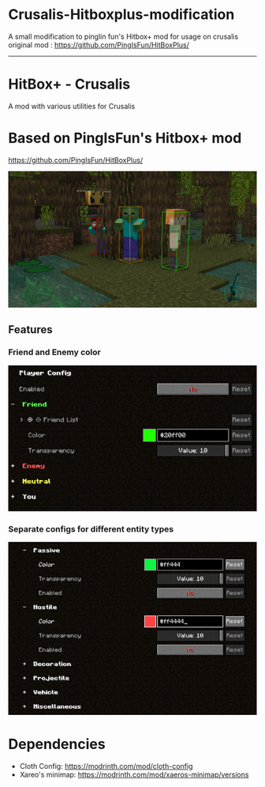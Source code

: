 
# Crusalis-Hitboxplus-modification
A small modification to pinglin fun's Hitbox+ mod for usage on crusalis
original mod : https://github.com/PingIsFun/HitBoxPlus/



<!-- modrinth_exclude.end -->

---
# HitBox+ - Crusalis

A mod with various utilities for Crusalis 

# Based on PingIsFun's Hitbox+ mod
https://github.com/PingIsFun/HitBoxPlus/

![showcase](https://raw.githubusercontent.com/PingIsFun/HitBoxPlus/1.19/assets/readme/showcase.png)

## Features

### Friend and Enemy color

![player config](https://raw.githubusercontent.com/PingIsFun/HitBoxPlus/1.19/assets/readme/player_config.png)

### Separate configs for different entity types

![entity config](https://raw.githubusercontent.com/PingIsFun/HitBoxPlus/1.19/assets/readme/entity_config.png)


# Dependencies

- Cloth Config: https://modrinth.com/mod/cloth-config
- Xareo's minimap: https://modrinth.com/mod/xaeros-minimap/versions